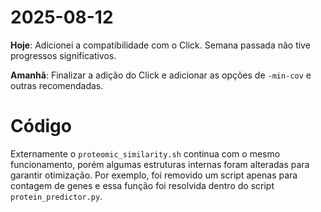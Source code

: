 # 2025-08-12
**Hoje**: Adicionei a compatibilidade com o Click. Semana passada não tive progressos significativos.

**Amanhã**: Finalizar a adição do Click e adicionar as opções de `-min-cov` e outras recomendadas.

# Código
Externamente o `proteomic_similarity.sh` continua com o mesmo funcionamento, porém algumas estruturas internas foram alteradas para garantir otimização. Por exemplo, foi removido um script apenas para contagem de genes e essa função foi resolvida dentro do script `protein_predictor.py`. 

